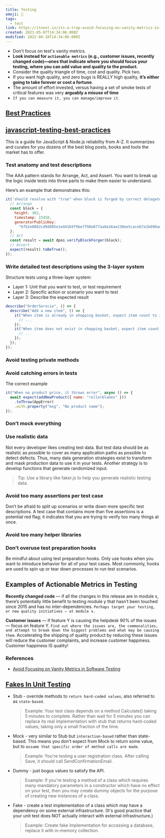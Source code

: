 ```yaml
---
title: Testing
emoji: 📝
tags:
  - test
link: https://itnext.io/its-a-trap-avoid-focusing-on-vanity-metrics-in-software-testing-7a627c7848
created: 2021-05-07T14:34:06.000Z
modified: 2022-04-10T14:34:06.000Z
---
```


- Don't focus on test's vanity metrics.
- **Look instead for `actionable metrics` (e.g., customer issues, recently changed code)—ones that indicate where you should focus your testing, where you can add value and quality to the product.**
- Consider the quality triangle of time, cost and quality. Pick two.
- If you want high quality, and zero bugs is REALLY high quality, **it’s either going to take forever or cost a fortune**.
- The amount of effort invested, versus having a set of smoke tests of critical features was very **arguably a misuse of time**
- `If you can measure it, you can manage/improve it`.

## [Best Practices](https://blog.logrocket.com/javascript-testing-best-practices/)

## [javascript-testing-best-practices](https://github.com/goldbergyoni/javascript-testing-best-practices)

This is a guide for JavaScript & Node.js reliability from A-Z. It summarizes and curates for you dozens of the best blog posts, books and tools the market has to offer.

### Test anatomy and test descriptions

The AAA pattern stands for Arrange, Act, and Assert. You want to break up the logic inside tests into three parts to make them easier to understand.

Here’s an example that demonstrates this:

```js
it('should resolve with "true" when block is forged by correct delegate', async () => {
  // Arrange
  const block = {
    height: 302,
    timestamp: 23450,
    generatorPublicKey:
      "6fb2e0882cd9d895e1e441b9f9be7f98e877aa0a16ae230ee5caceb7a1b896ae",
  };
  // Act
  const result = await dpos.verifyBlockForger(block);
  // Assert
  expect(result).toBeTrue();
});
```

### Write detailed test descriptions using the 3-layer system

Structure tests using a three-layer system:

- Layer 1: Unit that you want to test, or test requirement
- Layer 2: Specific action or scenario you want to test
- Layer 3: Describe the expected result

```js
describe("OrderServcie", () => {
  describe("Add a new item", () => {
    it("When item is already in shopping basket, expect item count to increase", async () => {
      // ...
    });
    it("When item does not exist in shopping basket, expect item count to equal one", async () => {
      // ...
    });
  });
});
```

### Avoid testing private methods

### Avoid catching errors in tests

The correct example

```js
it("When no product price, it throws error", async () => {
  await expect(addNewProduct({ name: "rollerblades" }))
    .toThrow(AppError)
    .with.property("msg", "No product name");
});
```

### Don’t mock everything

### Use realistic data

Not every developer likes creating test data. But test data should be as realistic as possible to cover as many application paths as possible to detect defects. Thus, many data generation strategies exist to transform and mask production data to use it in your tests. Another strategy is to develop functions that generate randomized input.

> Tip: Use a library like faker.js to help you generate realistic testing data.

### Avoid too many assertions per test case

Don’t be afraid to split up scenarios or write down more specific test descriptions. A test case that contains more than five assertions is a potential red flag; it indicates that you are trying to verify too many things at once.

### Avoid too many helper libraries

### Don’t overuse test preparation hooks

Be mindful about using test preparation hooks. Only use hooks when you want to introduce behavior for all of your test cases. Most commonly, hooks are used to spin up or tear down processes to run test scenarios.

## Examples of Actionable Metrics in Testing

**Recently changed code** — if all the changes in this release are in module x, there’s potentially little benefit to testing module y that hasn’t been touched since 2015 and has no inter-dependencies. `Perhaps target your testing, or new quality initiatives — at module x.`

**Customer issues** — if feature Y is causing the helpdesk 90% of the issues — focus on feature Y. `Find out where the issues are, the commonalities, and attempt to break down the biggest problems and what may be causing them`.
Accelerating the shipping of quality product by reducing these issues will reduce the customer complaints, and increase customer happiness. Customer happiness IS quality!

### References

- [Avoid Focusing on Vanity Metrics in Software Testing](https://itnext.io/its-a-trap-avoid-focusing-on-vanity-metrics-in-software-testing-7a627c7848)

## [Fakes In Unit Testing](https://stackoverflow.com/a/27151309)

- Stub - override methods to `return hard-coded values`, also referred to as `state-based`.

  > Example: Your test class depends on a method Calculate() taking 5 minutes to complete. Rather than wait for 5 minutes you can replace its real implementation with stub that returns hard-coded values; taking only a small fraction of the time.

- Mock - very similar to Stub but `interaction-based` rather than state-based. This means you don't expect from Mock to return some value, but to `assume that specific order of method calls are made`.

  > Example: You're testing a user registration class. After calling Save, it should call SendConfirmationEmail.

- Dummy - just bogus values to satisfy the API.

  > Example: If you're testing a method of a class which requires many mandatory parameters in a constructor which have no effect on your test, then you may create dummy objects for the purpose of creating new instances of a class.

- Fake - create a test implementation of a class which may have a dependency on some external infrastructure. (It's good practice that your unit test does NOT actually interact with external infrastructure.)
  > Example: Create fake implementation for accessing a database, replace it with in-memory collection.
